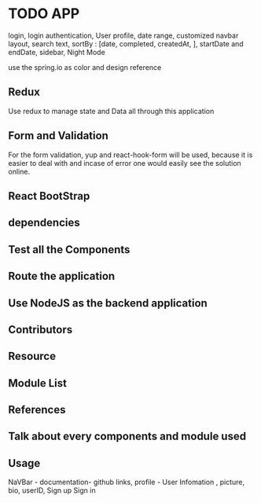 # TODO APP

login, login authentication, User profile, date range, customized navbar layout, search text, sortBy : [date, completed, createdAt, ], startDate and endDate, sidebar, Night Mode

use the spring.io as color and design reference

## Redux

Use redux to manage state and Data all through this application

## Form and Validation

For the form validation, yup and react-hook-form will be used, because it is easier to deal with and incase of error one would easily see the solution online.

## React BootStrap

## dependencies

## Test all the Components

## Route the application

## Use NodeJS as the backend application

## Contributors

## Resource

## Module List

## References

## Talk about every components and module used

## Usage

NaVBar - documentation- github links, profile - User Infomation , picture, bio, userID, Sign up Sign in
